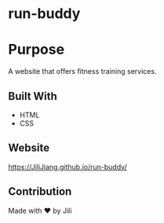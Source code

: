 # run-buddy
# Purpose
A website that offers fitness training services.

## Built With
* HTML
* CSS

## Website
https://JiliJiang.github.io/run-buddy/

## Contribution
Made with ❤️ by Jili
